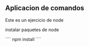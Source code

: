## Aplicacion de comandos

Este es un ejercicio de node 

instalar paquetes de node 

´´´´
npm install
´´´´